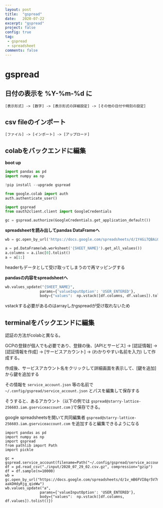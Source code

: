 ```yaml
---
layout: post
title:  "gspread"
date:   2020-07-22
excerpt: "gspread"
project: false
config: true
tag:
 - gspread
 - spreadsheet
comments: false
---
```


# gspread

## 日付の表示を %Y-%m-%d に

```
[表示形式] -> [数字] -> [表示形式の詳細設定] -> [その他の日付や時刻の設定]
```

## csv fileのインポート

```
[ファイル] -> [インポート] -> [アップロード]
```


## colabをバックエンドに編集

**boot up**  
```python
import pandas as pd
import numpy as np

!pip install --upgrade gspread

from google.colab import auth
auth.authenticate_user()

import gspread
from oauth2client.client import GoogleCredentials

gc = gspread.authorize(GoogleCredentials.get_application_default())
```

**spreadsheetを読み出してpandas DataFrameへ**  

```python
wb = gc.open_by_url('https://docs.google.com/spreadsheets/d/1Y4Gi7QBAiQESKL_qtV71u8ToiGqu8IDwhlT--gKeDuo/edit#gid=1578443245')

a = pd.DataFrame(wb.worksheet('{SHEET_NAME}').get_all_values())
a.columns = a.iloc[0].tolist()
a = a[1:]
```
headerもデータとして受け取ってしまうので再マッピングする

**pandasの内容をspreadsheetへ**  

```python
wb.values_update("{SHEET_NAME}", 
                params={'valueInputOption': 'USER_ENTERED'}, 
                body={"values":  np.vstack([df.columns, df.values]).tolist()})
```

vstackする必要があるのはarrayしかgspreadが受け取れないため

## terminalをバックエンドに編集

認証の方法がcolabと異なる。  

GCPの登録が個人でも必要であり、登録の後、[APIとサービス] -> [認証情報] -> [認証情報を作成] -> [サービスアカウント] -> (わかりやすい名前を入力) して作成する。  

作成後、サービスアカウント名をクリックして詳細画面を表示して、[鍵を追加]から鍵を追加する  

その情報を `service_account.json` 等の名前で `~/.config/gspread/service_account.json` とパスを編集して保存する  

そうすると、あるアカウント（以下の例では `gspread@starry-lattice-256603.iam.gserviceaccount.com` )で保存できる。  

google spreadsheetsを開いて共同編集者 `gspread@starry-lattice-256603.iam.gserviceaccount.com` を追加すると編集できるようになる  

```console
import pandas as pd
import numpy as np
import gspread
from pathlib import Path
import pickle

gc = gspread.service_account(filename=Path("~/.config/gspread/service_account.json").expanduser())
df = pd.read_csv("./input/2020_07_29_02.csv.gz", compression="gzip")
df = df.sample(n=10000)
wb = gc.open_by_url("https://docs.google.com/spreadsheets/d/1v_mB6FVI8qr5V7mXLdlZpvjOyV-aakDHdyRjg_qieWw")
wb.values_update("a", 
                params={'valueInputOption': 'USER_ENTERED'}, 
                body={"values":  np.vstack([df.columns, df.values]).tolist()})

```

